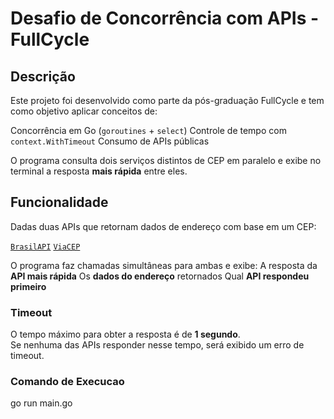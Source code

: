 # Desafio de Concorrência com APIs - FullCycle

## Descrição

Este projeto foi desenvolvido como parte da pós-graduação FullCycle e tem como objetivo aplicar conceitos de:

Concorrência em Go (`goroutines` + `select`)
Controle de tempo com `context.WithTimeout`
Consumo de APIs públicas

O programa consulta dois serviços distintos de CEP em paralelo e exibe no terminal a resposta **mais rápida** entre eles.

## Funcionalidade

Dadas duas APIs que retornam dados de endereço com base em um CEP:

[`BrasilAPI`](https://brasilapi.com.br/api/cep/v1/{cep})
[`ViaCEP`](https://viacep.com.br/ws/{cep}/json/)

O programa faz chamadas simultâneas para ambas e exibe:
A resposta da **API mais rápida**
Os **dados do endereço** retornados
Qual **API respondeu primeiro**

### Timeout

O tempo máximo para obter a resposta é de **1 segundo**.  
Se nenhuma das APIs responder nesse tempo, será exibido um erro de timeout.

### Comando de Execucao 

go run main.go
